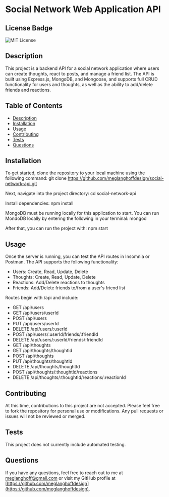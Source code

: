 # Social Network Web Application API

## License Badge
![MIT License](https://img.shields.io/badge/License-MIT-blue.svg)

## Description
This project is a backend API for a social network application where users can create thoughts, react to posts, and manage a friend list. The API is built using Express.js, MongoDB, and Mongoose, and supports full CRUD functionality for users and thoughts, as well as the ability to add/delete friends and reactions.

## Table of Contents
- [Description](#description)
- [Installation](#installation)
- [Usage](#usage)
- [Contributing](#contributing)
- [Tests](#tests)
- [Questions](#questions)

## Installation
To get started, clone the repository to your local machine using the following command:
git clone https://github.com/meglanghoffdesign/social-network-api.git

Next, navigate into the project directory:
cd social-network-api

Install dependencies:
npm install

MongoDB must be running locally for this application to start. You can run MondoDB locally by entering the following in your terminal: 
mongod

After that, you can run the project with:
npm start

## Usage
Once the server is running, you can test the API routes in Insomnia or Postman.
The API supports the following functionality:
- Users: Create, Read, Update, Delete
- Thoughts: Create, Read, Update, Delete
- Reactions: Add/Delete reactions to thoughts
- Friends: Add/Delete friends to/from a user's friend list

Routes begin with /api and include:
- GET /api/users
- GET /api/users/userId
- POST /api/users
- PUT /api/users/userId
- DELETE /api/users/:userId
- POST /api/users/:userId/friends/:friendId
- DELETE /api/users/:userId/friends/:friendId
- GET /api/thoughts
- GET /api/thoughts/thoughtId
- POST /api/thoughts
- PUT /api/thoughts/thoughtId
- DELETE /api/thoughts/thoughtId
- POST /api/thoughts/:thoughtId/reactions
- DELETE /api/thoughts/:thoughtId/reactions/:reactionId

## Contributing
At this time, contributions to this project are not accepted. Please feel free to fork the repository for personal use or modifications. Any pull requests or issues will not be reviewed or merged.

## Tests
This project does not currently include automated testing. 

## Questions
If you have any questions, feel free to reach out to me at [meglanghoff@gmail.com](mailto:meglanghoff@gmail.com) or visit my GitHub profile at [https://github.com/meglanghoffdesign](https://github.com/meglanghoffdesign).

